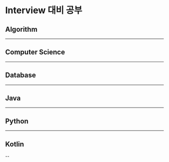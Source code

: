 # Interview 대비 공부


## Algorithm
---
## Computer Science
---
## Database
---
## Java
---
## Python
---
## Kotlin
--

